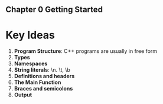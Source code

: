 ## Chapter 0 Getting Started

# Key Ideas
1. **Program Structure**: C++ programs are usually in free form
2. **Types**
3. **Namespaces**
4. **String literals**: \n. \t, \b
5. **Definitions and headers**
6. **The Main Function**
7. **Braces and semicolons**
8. **Output**
